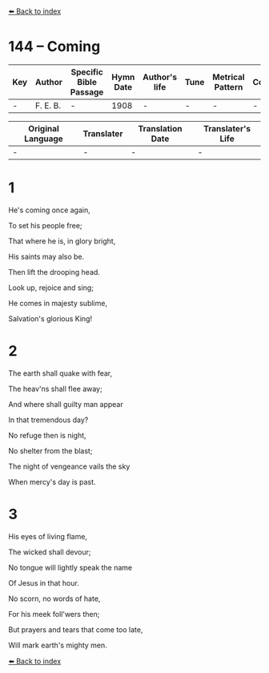 [⬅️ Back to index](../README.md)

# 144 – Coming

Key | Author   | Specific Bible Passage     |Hymn Date |Author's life |Tune |Metrical Pattern   |Composer/Source
-- | --------- | ---------------------------|----------|--------------|-----|-------------------|-------------  
- |F. E. B. |- |1908 |- |- |- |-

Original Language | Translater | Translation Date   | Translater's Life  
----------------- | --------- | --------------------|-------------     
\- |- |- |-




# 1

He's coming once again,

To set his people free;

That where he is, in glory bright,

His saints may also be.

Then lift the drooping head.

Look up, rejoice and sing;

He comes in majesty sublime,

Salvation's glorious King!



# 2

The earth shall quake with fear,

The heav'ns shall flee away;

And where shall guilty man appear

In that tremendous day?

No refuge then is night,

No shelter from the blast;

The night of vengeance vails the sky

When mercy's day is past.



# 3

His eyes of living flame,

The wicked shall devour;

No tongue will lightly speak the name

Of Jesus in that hour.

No scorn, no words of hate,

For his meek foll'wers then;

But prayers and tears that come too late,

Will mark earth's mighty men.

[⬅️ Back to index](../README.md)
